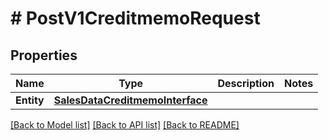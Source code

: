 # # PostV1CreditmemoRequest


## Properties 


Name | Type | Description | Notes
------------ | ------------- | ------------- | -------------
**Entity**| [**SalesDataCreditmemoInterface**](SalesDataCreditmemoInterface.md) |   |


[[Back to Model list]](../../README.md#models) [[Back to API list]](../../README.md#endpoints) [[Back to README]](../../README.md)


